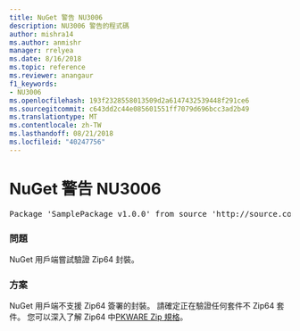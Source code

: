 ```yaml
---
title: NuGet 警告 NU3006
description: NU3006 警告的程式碼
author: mishra14
ms.author: anmishr
manager: rrelyea
ms.date: 8/16/2018
ms.topic: reference
ms.reviewer: anangaur
f1_keywords:
- NU3006
ms.openlocfilehash: 193f2328558013509d2a6147432539448f291ce6
ms.sourcegitcommit: c643dd2c44e085601551ff7079d696bcc3ad2b49
ms.translationtype: MT
ms.contentlocale: zh-TW
ms.lasthandoff: 08/21/2018
ms.locfileid: "40247756"
---
```

# <a name="nuget-warning-nu3006"></a>NuGet 警告 NU3006

<pre>Package 'SamplePackage v1.0.0' from source 'http://source.com/index.json': Signed Zip64 packages are not supported.</pre>

### <a name="issue"></a>問題

NuGet 用戶端嘗試驗證 Zip64 封裝。


### <a name="solution"></a>方案

NuGet 用戶端不支援 Zip64 簽署的封裝。 請確定正在驗證任何套件不 Zip64 套件。 您可以深入了解 Zip64 中[PKWARE Zip 規格](https://pkware.cachefly.net/webdocs/casestudies/APPNOTE.TXT)。


